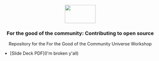 <p align="center">
  <img src="https://user-images.githubusercontent.com/3791941/31036931-072760fe-a534-11e7-8cd7-0565bdc2727c.png" width="100" height="60">
  <h3 align="center">For the good of the community: Contributing to open source<br></h3>
  <p align="center">Repository for the For the Good of the Community Universe Workshop</p>
</p>

- [Slide Deck PDF](I'm broken y'all)
